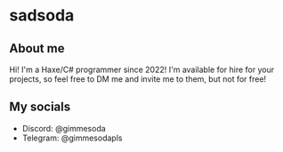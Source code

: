 # sadsoda

## About me

Hi! I'm a Haxe/C# programmer since 2022! I'm available for hire for your projects, so feel free to DM me and invite me to them, but not for free!

## My socials

- Discord: @gimmesoda
- Telegram: @gimmesodapls
